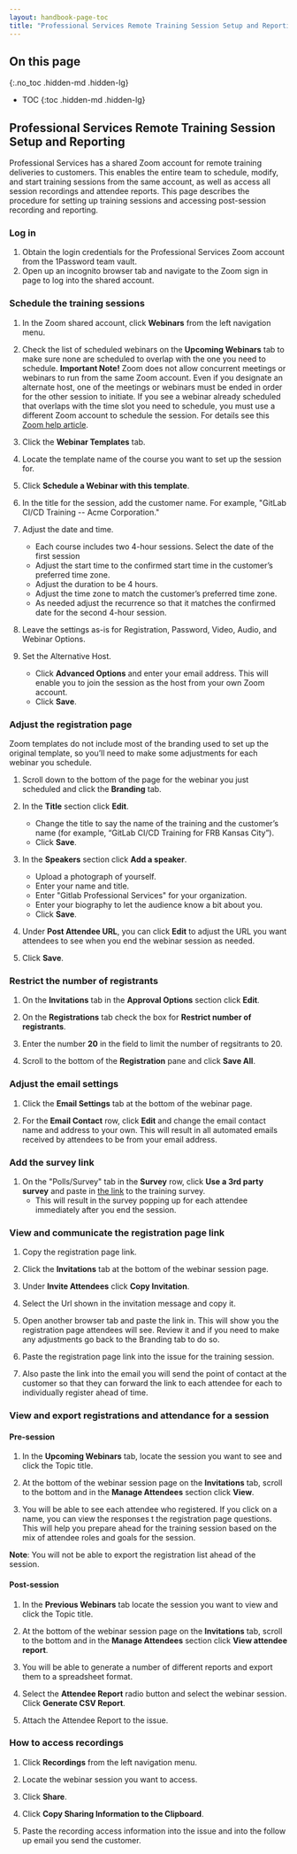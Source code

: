 ```yaml
---
layout: handbook-page-toc
title: "Professional Services Remote Training Session Setup and Reporting"
---
```


## On this page
{:.no_toc .hidden-md .hidden-lg}

- TOC
{:toc .hidden-md .hidden-lg}

## Professional Services Remote Training Session Setup and Reporting

Professional Services has a shared Zoom account for remote training deliveries to customers. This enables the entire team to schedule, modify, and start training sessions from the same account, as well as access all session recordings and attendee reports. This page describes the procedure for setting up training sessions and accessing post-session recording and reporting.

### Log in

1. Obtain the login credentials for the Professional Services Zoom account from the 1Password team vault.
1. Open up an incognito browser tab and navigate to the Zoom sign in page to log into the shared account.

### Schedule the training sessions

1. In the Zoom shared account, click **Webinars** from the left navigation menu.

1. Check the list of scheduled webinars on the **Upcoming Webinars** tab to make sure none are scheduled to overlap with the one you need to schedule. **Important Note!** Zoom does not allow concurrent meetings or webinars to run from the same Zoom account. Even if you designate an alternate host, one of the meetings or webinars must be ended in order for the other session to initiate. If you see a webinar already scheduled that overlaps with the time slot you need to schedule, you must use a different Zoom account to schedule the session. For details see this [Zoom help article](https://support.zoom.us/hc/en-us/articles/206122046-Can-I-Host-Concurrent-Meetings-).

1. Click the **Webinar Templates** tab.

1. Locate the template name of the course you want to set up the session for.

1. Click **Schedule a Webinar with this template**.

1. In the title for the session, add the customer name. For example, "GitLab CI/CD Training -- Acme Corporation."

1. Adjust the date and time. 
    - Each course includes two 4-hour sessions. Select the date of the first session
    - Adjust the start time to the confirmed start time in the customer’s preferred time zone.
    - Adjust the duration to be 4 hours.
    - Adjust the time zone to match the customer’s preferred time zone.
    - As needed adjust the recurrence so that it matches the confirmed date for the second 4-hour session.

1. Leave the settings as-is for Registration, Password, Video, Audio, and Webinar Options.

1. Set the Alternative Host.
    - Click **Advanced Options** and enter your email address. This will enable you to join the session as the host from your own Zoom account.
    - Click **Save**.

### Adjust the registration page

Zoom templates do not include most of the branding used to set up the original template, so you’ll need to make some adjustments for each webinar you schedule.

1. Scroll down to the bottom of the page for the webinar you just scheduled and click the **Branding** tab.

1. In the **Title** section click **Edit**.
    - Change the title to say the name of the training and the customer’s name (for example, “GitLab CI/CD Training for FRB Kansas City”).
    - Click **Save**.

1. In the **Speakers** section click **Add a speaker**.
    - Upload a photograph of yourself.
    - Enter your name and title.
    - Enter "Gitlab Professional Services" for your organization.
    - Enter your biography to let the audience know a bit about you.
    - Click **Save**.

1. Under **Post Attendee URL**, you can click **Edit** to adjust the URL you want attendees to see when you end the webinar session as needed.

1. Click **Save**.

### Restrict the number of registrants

1. On the **Invitations** tab in the **Approval Options** section click **Edit**.

1. On the **Registrations** tab check the box for **Restrict number of registrants**.

1. Enter the number **20** in the field to limit the number of regsitrants to 20.

1. Scroll to the bottom of the **Registration** pane and click **Save All**.

### Adjust the email settings

1. Click the **Email Settings** tab at the bottom of the webinar page.

1. For the **Email Contact** row, click **Edit** and change the email contact name and address to your own. This will result in all automated emails received by attendees to be from your email address.

### Add the survey link ###

1. On the "Polls/Survey" tab in the **Survey** row, click **Use a 3rd party survey** and paste in [the link](https://docs.google.com/forms/d/e/1FAIpQLScdTGl7Wwcw2yzFpvCd5jYMPgOf_lp8BYMKKhaW0Mrpt51TXg/viewform?usp=sf_link) to the training survey. 
    - This will result in the survey popping up for each attendee immediately after you end the session.


### View and communicate the registration page link

1. Copy the registration page link.

1. Click the **Invitations** tab at the bottom of the webinar session page.

1. Under **Invite Attendees** click **Copy Invitation**.

1. Select the Url shown in the invitation message and copy it.

1. Open another browser tab and paste the link in. This will show you the registration page attendees will see. Review it and if you need to make any adjustments go back to the Branding tab to do so.

1. Paste the registration page link into the issue for the training session.

1. Also paste the link into the email you will send the point of contact at the customer so that they can forward the link to each attendee for each to individually register ahead of time.

### View and export registrations and attendance for a session

#### Pre-session

1. In the **Upcoming Webinars** tab, locate the session you want to see and click the Topic title. 

1. At the bottom of the webinar session page on the **Invitations** tab, scroll to the bottom and in the **Manage Attendees** section click **View**.

1. You will be able to see each attendee who registered. If you click on a name, you can view the responses t the registration page questions. This will help you prepare ahead for the training session based on the mix of attendee roles and goals for the session.

**Note**: You will not be able to export the registration list ahead of the session.

#### Post-session

1. In the **Previous Webinars** tab locate the session you want to view and click the Topic title.

1. At the bottom of the webinar session page on the **Invitations** tab, scroll to the bottom and in the **Manage Attendees** section click **View attendee report**.

1. You will be able to generate a number of different reports and export them to a spreadsheet format.

1. Select the **Attendee Report** radio button and select the webinar session. Click **Generate CSV Report**.

1. Attach the Attendee Report to the issue.

### How to access recordings

1. Click **Recordings** from the left navigation menu.

1. Locate the webinar session you want to access.

1. Click **Share**.

1. Click **Copy Sharing Information to the Clipboard**.

1. Paste the recording access information into the issue and into the follow up email you send the customer.









